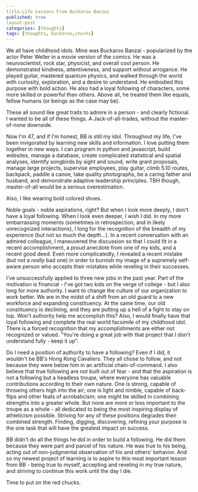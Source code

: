 ```yaml
---
title:Life Lessons From Buckaroo Banzai
published: true
layout:post
categories: [thoughts]
tags: [thoughts, buckaroo,chucks]
---
```

We all have childhood idols. Mine was Buckaroo Banzai - popularized by the actor Peter Weller in a movie version of the comics. He was a neuroscientist, rock star, physicist, and overall cool person. He demonstrated kindness, attentiveness, and support without arrogance. He played guitar, mastered quantum physics, and walked through the world with curiosity, exploration, and a desire to understand. He embodied this purpose with bold action. He also had a loyal following of characters, some more skilled or powerful than others. Above all, he treated them like equals, fellow humans (or beings as the case may be).

These all sound like great traits to admire in a person - and clearly fictional. I wanted to be all of these things. A Jack-of-all-trades, without the master-of-none downside. 

Now I'm 47, and if I'm honest, BB is still my idol. Throughout my life, I've been invigorated by learning new skills and information. I love putting them together in new ways. I can program in python and javascript, build websites, manage a database, create complicated statistical and spatial analyses, identify songbirds by sight and sound, write grant proposals, manage large projects, supervise employees, play guitar, climb 5.10 routes, backpack, paddle a canoe, take quality photographs, be a caring father and husband, and demonstrate adaptive leadership principles. TBH though, master-of-all would be a serious overestimation.

Also, I like wearing bold colored shoes. 

Noble goals - noble aspirations, right? But when I look more deeply, I don't have a loyal following. When I look even deeper, I wish I did. In my more embarrassing moments (sometimes in retrospection, and in likely unrecognized interactions), I long for the recognition of the breadth of my experience (but not so much the depth...). In a recent conversation with an admired colleague, I maneuvered the discussion so that I could fit in a recent accomplishment, a proud anecdote from one of my kids, and a recent good deed. Even more complicatedly, I revealed a recent mistake (but not a *really* bad one) in order to burnish my image of a supremely self-aware person who accepts their mistakes while reveling in their successes.

I've unsuccessfully applied to three new jobs in the past year. Part of the motivation is financial - I've got two kids on the verge of college - but I also long for more authority. I want to change the culture of our organization to work better. We are in the midst of a shift from an old guard to a new workforce and expanding constituency. At the same time, our old constituency is declining, and they are putting up a hell of a fight to stay on top. Won't authority help me accomplish this? Also, I would finally have that loyal following and complete the real world facsimile of my childhood idol. There is a forced recognition that my accomplishments are either not recognized or valued. "You're doing a great job with that project that I don't understand fully - keep it up". 

Do I need a position of authority to have a following? Even if I did, it wouldn't be BB's Hong Kong Cavaliers. They all chose to follow, and not because they were below him in an artificial chain-of-command. I also believe that true following are not built out of fear - and that the aspiration is not a following but a headless troupe, where everyone has valuable contributions according to their own nature. One is strong, capable of throwing others high into the air; one is light and nimble, capable of back-flips and other feats of acrobaticism; one might be skilled in combining strengths into a greater whole. But none are more or less important to the troupe as a whole - all dedicated to being the most inspiring display of athleticism possible. Striving for any of these positions degrades their combined strength. Finding, digging, discovering, refining your purpose is the one task that will have the greatest impact on success. 

BB didn't do all the things he did in order to build a following. He did them because they were part and parcel of his nature. He was true to his being, acting out of non-judgmental observation of his and others' behavior. And so my newest project of learning is to aspire to this most important lesson from BB - being true to myself, accepting and reveling in my true nature, and striving to continue this work until the day I die.

Time to put on the red chucks.
